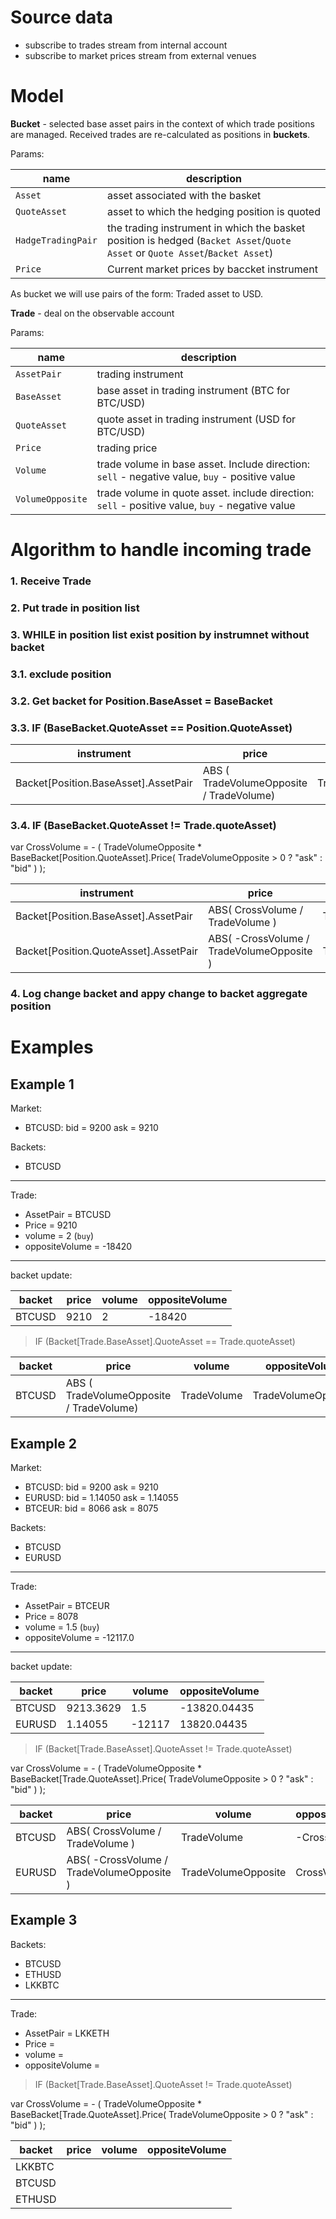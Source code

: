 # Source data

* subscribe to trades stream from internal account
* subscribe to market prices stream from external venues

# Model

**Bucket** - selected base asset pairs in the context of which trade positions are managed.
Received trades are re-calculated as positions in **buckets**.

Params:

| name | description |
| ---- | ----------- |
| `Asset` | asset associated with the basket |
| `QuoteAsset` | asset to which the hedging position is quoted |
| `HadgeTradingPair` | the trading instrument in which the basket position is hedged (`Backet Asset`/`Quote Asset` or `Quote Asset`/`Backet Asset`) |
| `Price` | Current market prices by baccket instrument |

As bucket we will use pairs of the form: Traded asset to USD.

**Trade** - deal on the observable account

Params:

| name | description |
| ---- | ----------- |
| `AssetPair` | trading instrument |
| `BaseAsset` | base asset in trading instrument (BTC for BTC/USD)  |
| `QuoteAsset` | quote asset in trading instrument (USD for BTC/USD) |
| `Price` | trading price |
| `Volume` | trade volume in base asset. Include direction: `sell` - negative value, `buy` - positive value |
| `VolumeOpposite` | trade volume in quote asset. include direction: `sell` - positive value, `buy` - negative value |

# Algorithm to handle incoming trade

### 1. Receive Trade

### 2. Put trade in position list

### 3. WHILE in position list exist position by instrumnet without backet

### 3.1. exclude position

### 3.2. Get backet for **Position.BaseAsset** = BaseBacket

### 3.3. IF (BaseBacket.QuoteAsset == Position.QuoteAsset)

| instrument | price | volume | oppositeVolume |
| ------ | ----- | ------ | -------------- |
| Backet[Position.BaseAsset].AssetPair | ABS ( TradeVolumeOpposite / TradeVolume) | TradeVolume | TradeVolumeOpposite |

### 3.4. IF (BaseBacket.QuoteAsset != Trade.quoteAsset)

var CrossVolume = - ( TradeVolumeOpposite * BaseBacket[Position.QuoteAsset].Price( TradeVolumeOpposite > 0 ? "ask" : "bid" ) );

| instrument | price | volume | oppositeVolume |
| ------ | ----- | ------ | -------------- |
| Backet[Position.BaseAsset].AssetPair | ABS( CrossVolume / TradeVolume ) | TradeVolume | -CrossVolume |
| Backet[Position.QuoteAsset].AssetPair | ABS( -CrossVolume / TradeVolumeOpposite ) | TradeVolumeOpposite | CrossVolume |

### 4. Log change backet and appy change to backet aggregate position



# Examples

## Example 1

Market:

* BTCUSD: bid = 9200 ask = 9210

Backets:

* BTCUSD

---

Trade:

* AssetPair = BTCUSD
* Price = 9210
* volume = 2 (`buy`)
* oppositeVolume = -18420

---

backet update:

| backet | price | volume | oppositeVolume |
| ------ | ----- | ------ | -------------- |
| BTCUSD | 9210 | 2 | -18420 |


> IF (Backet[Trade.BaseAsset].QuoteAsset == Trade.quoteAsset)

| backet | price | volume | oppositeVolume |
| ------ | ----- | ------ | -------------- |
| BTCUSD | ABS ( TradeVolumeOpposite / TradeVolume) | TradeVolume | TradeVolumeOpposite |


## Example 2

Market:

* BTCUSD: bid = 9200 ask = 9210
* EURUSD: bid = 1.14050 ask = 1.14055
* BTCEUR: bid = 8066 ask = 8075

Backets:

* BTCUSD
* EURUSD

---

Trade:

* AssetPair = BTCEUR
* Price = 8078
* volume = 1.5 (`buy`)
* oppositeVolume = -12117.0

---

backet update:

| backet | price | volume | oppositeVolume |
| ------ | ----- | ------ | -------------- |
| BTCUSD | 9213.3629 | 1.5 | -13820.04435 |
| EURUSD | 1.14055 | -12117 | 13820.04435 |


> IF (Backet[Trade.BaseAsset].QuoteAsset != Trade.quoteAsset)

var CrossVolume = - ( TradeVolumeOpposite * BaseBacket[Trade.QuoteAsset].Price( TradeVolumeOpposite > 0 ? "ask" : "bid" ) );

| backet | price | volume | oppositeVolume |
| ------ | ----- | ------ | -------------- |
| BTCUSD | ABS( CrossVolume / TradeVolume ) | TradeVolume | -CrossVolume |
| EURUSD | ABS( -CrossVolume / TradeVolumeOpposite ) | TradeVolumeOpposite | CrossVolume |




## Example 3

Backets:

* BTCUSD
* ETHUSD
* LKKBTC

---

Trade:

* AssetPair = LKKETH
* Price = 
* volume = 
* oppositeVolume = 


> IF (Backet[Trade.BaseAsset].QuoteAsset != Trade.quoteAsset)

var CrossVolume = - ( TradeVolumeOpposite * BaseBacket[Trade.QuoteAsset].Price( TradeVolumeOpposite > 0 ? "ask" : "bid" ) );

| backet | price | volume | oppositeVolume |
| ------ | ----- | ------ | -------------- |
| LKKBTC | | | |
| BTCUSD | | | |
| ETHUSD | | | |







